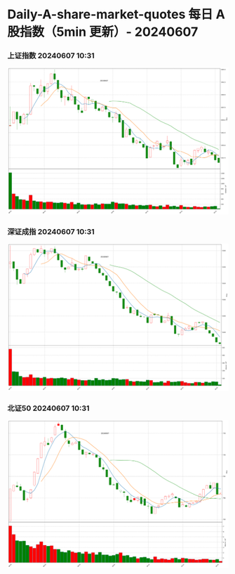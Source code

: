 
# Daily-A-share-market-quotes 每日 A 股指数（5min 更新）- 20240607

### 上证指数 20240607 10:31
![](./fig/2024/6/20240607-sh000001.png)

### 深证成指 20240607 10:31
![](./fig/2024/6/20240607-sz399001.png)

### 北证50 20240607 10:31
![](./fig/2024/6/20240607-bj899050.png)
